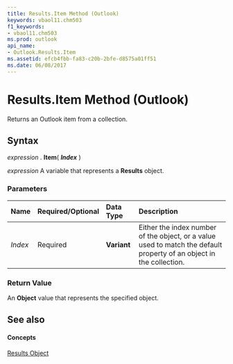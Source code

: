 ```yaml
---
title: Results.Item Method (Outlook)
keywords: vbaol11.chm503
f1_keywords:
- vbaol11.chm503
ms.prod: outlook
api_name:
- Outlook.Results.Item
ms.assetid: efcb4fbb-fa83-c20b-2bfe-d8575a01ff51
ms.date: 06/08/2017
---
```



# Results.Item Method (Outlook)

Returns an Outlook item from a collection.


## Syntax

 _expression_ . **Item**( **_Index_** )

 _expression_ A variable that represents a **Results** object.


### Parameters



|**Name**|**Required/Optional**|**Data Type**|**Description**|
|:-----|:-----|:-----|:-----|
| _Index_|Required| **Variant**|Either the index number of the object, or a value used to match the default property of an object in the collection.|

### Return Value

An  **Object** value that represents the specified object.


## See also


#### Concepts


[Results Object](Outlook.Results.md)

